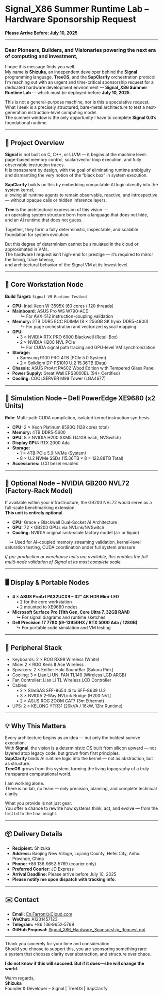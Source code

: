 # Signal_X86 Summer Runtime Lab – Hardware Sponsorship Request  
**Please Arrive Before: July 10, 2025**

---

### Dear Pioneers, Builders, and Visionaries powering the next era of computing and investment,

I hope this message finds you well.  
My name is **Shizuka**, an independent developer behind the **Signal** programming language, **TreeOS**, and the **SapClarify** orchestration protocol.  
I’m reaching out with an urgent and time-critical sponsorship request for a dedicated hardware development environment — **Signal_X86 Summer Runtime Lab** — which must be deployed before **July 10, 2025**.

This is not a general-purpose machine, nor is this a speculative request.  
What I seek is a precisely structured, bare-metal architecture to test a next-generation instruction-level computing model.  
The summer window is the only opportunity I have to complete **Signal 0.0**’s foundational runtime.

---

## 🧭 Project Overview

**Signal** is not built on C, C++, or LLVM — it begins at the machine level:  
page-based memory control, scalar/vector loop execution, and fully observable instruction traces.  
It is transparent by design, with the goal of eliminating runtime ambiguity and dismantling the very notion of the “black box” in system execution.

**SapClarify** builds on this by embedding computable AI logic directly into the system kernel,  
allowing all runtime agents to remain observable, reactive, and introspective — without opaque calls or hidden inference layers.

**Tree** is the architectural expression of this vision —  
an operating system structure born from a language that does not hide,  
and an AI runtime that does not guess.

Together, they form a fully deterministic, inspectable, and scalable foundation for system evolution.

But this degree of determinism cannot be simulated in the cloud or approximated in VMs.  
The hardware I request isn’t high-end for prestige — it’s required to mirror the timing, trace latency,  
and architectural behavior of the Signal VM at its lowest level.

---

## 🧩 Core Workstation Node

**Build Target:** `Signal VM Runtime Testbed`

- **CPU:** Intel Xeon W-3595X (60 cores / 120 threads)  
- **Mainboard:** ASUS Pro WS W790-ACE  
  ↳ For AVX-512 instruction-coupling validation  
- **Memory:** 2TB DDR5 ECC RDIMM (8 × 256GB SK hynix DDR5-4800)  
  ↳ For page orchestration and vectorized syscall mapping  
- **GPU:**  
 • 3 × NVIDIA RTX PRO 6000 Blackwell (Retail Box)  
 • 2 × NVIDIA H200 NVL PCIe  
  ↳ For CUDA signal path tracing and GPU-level VM synchronization  
- **Storage:**  
 • Samsung 9100 PRO 4TB (PCIe 5.0 System)  
 • 2 × Solidigm D7-PS1010 U.2 15.36TB (Data)  
- **Chassis:** ASUS ProArt PA602 Wood Edition with Tempered Glass Panel  
- **Power Supply:** Great Wall EPS3000BL (94+ Certified)  
- **Cooling:** COOLSERVER M99 Tower (LGA4677)

---

## 🏢 Simulation Node – Dell PowerEdge XE9680 (x2 Units)

**Role:** Multi-path CUDA compilation, isolated kernel instruction synthesis

- **CPU:** 2 × Xeon Platinum 8593Q (128 cores total)  
- **Memory:** 4TB DDR5-5600  
- **GPU:** 8 × NVIDIA H200 SXM5 (141GB each, NVSwitch)  
- **Display GPU:** RTX 2000 Ada  
- **Storage:**  
 • 1 × 4TB PCIe 5.0 NVMe (System)  
 • 8 × U.2 NVMe SSDs (15.36TB × 8 = 122.88TB Total)  
- **Accessories:** LCD bezel enabled

---

## 💠 Optional Node – NVIDIA GB200 NVL72 (Factory-Rack Model)

If available within your infrastructure, the GB200 NVL72 would serve as a full-scale benchmarking extension.  
**This unit is entirely optional.**

- **CPU:** Grace + Blackwell Dual-Socket AI Architecture  
- **GPU:** 72 × GB200 GPUs via NVLink/NVSwitch  
- **Cooling:** NVIDIA original rack-scale factory model (air or liquid)  

 ↳ Used for AI-coupled memory streaming validation, kernel-level saturation testing, CUDA coordination under full system pressure

*If pre-production or warehouse units are available, this enables the full multi-node validation of Signal at its most complete scale.*

---

## 🖥️ Display & Portable Nodes

- **4 × ASUS ProArt PA32UCXR – 32” 4K HDR Mini-LED**  
 • 2 for the core workstation  
 • 2 mounted to XE9680 nodes  
- **Microsoft Surface Pro (11th Gen, Core Ultra 7, 32GB RAM)**  
 ↳ For signal diagrams and runtime sketches  
- **Dell Precision 17 7780 (i9-13950HX / RTX 5000 Ada / 128GB)**  
 ↳ For portable code simulation and VM testing

---

## 🧰 Peripheral Stack

- Keyboards: 2 × ROG RX98 Wireless (White)  
- Mice: 2 × ROG Keris II Ace Wireless  
- Speakers: 2 × Edifier Halo SoundBar (Sakura Pink)  
- Cooling: 3 × Lian Li UNI FAN TL140 (Wireless LCD ARGB)  
- Fan Controller: Lian Li TL Wireless LCD Controller  
- Cables:  
 • 2 × SlimSAS SFF-8654 4i to SFF-8639 U.2  
 • 3 × NVIDIA 2-Way NVLink Bridge (H200 NVL)  
 • 2 × ASUS ROG ZOOM CAT7 (3m Ethernet)  
- UPS: 2 × KELONG YTR31 (20kVA / 16kW, 12hr Runtime)

---

## 💡 Why This Matters

Every architecture begins as an idea — but only the boldest survive execution.  
With **Signal**, the vision is a deterministic OS built from silicon upward — not layered atop legacy code, but grown from first principles.  
**SapClarify** binds AI runtime logic into the kernel — not as abstraction, but as structure.  
**TreeOS** grows from this system, forming the living topography of a truly transparent computational world.

I am working alone.  
There is no lab, no team — only precision, planning, and complete technical clarity.

What you provide is not just gear.  
You offer a chance to rewrite how systems think, act, and evolve — from the first bit to the final insight.

---

## 📦 Delivery Details

- **Recipient:** Shizuka  
- **Address:** Baojing New Village, Lujiang County, Hefei City, Anhui Province, China  
- **Phone:** +86 136‑9652‑5769 (courier only)  
- **Preferred Courier:** JD Express  
- **Arrival Deadline:** Please arrive before July 10, 2025  
- **Please notify me upon dispatch with tracking info.**

---

## ✉️ Contact

- **Email:** En.Farron@iCloud.com  
- **WeChat:** A1231457123  
- **Telegram:** +86 136‑9652‑5769  
- **GitHub Proposal:** [Signal_X86_Hardware_Sponsorship_Request.md](https://github.com/YukiyamaShizuka/SPONSOR/blob/main/Signal_X86_Hardware_Sponsorship_Request.md)

---

Thank you sincerely for your time and consideration.  
Should you choose to support this, you are sponsoring something rare:  
a system that chooses clarity over abstraction, and structure over chaos.

**I do not know if this will succeed. But if it does—she will change the world.**

Warm regards,  
**Shizuka**  
Founder & Developer – Signal | TreeOS | SapClarify
